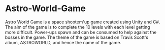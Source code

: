# Astro-World-Game
Astro World Game is a space shootem'up game created using Unity and C#.
The aim of the game is to complete the 10 levels with each level getting more difficult.
Power-ups spawn and can be consumed to help against the bosses in the game.
The theme of the game is based on Travis Scott's album, ASTROWORLD, and hence the name of the game. 
